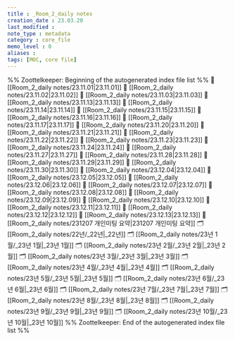 ```yaml
---
title : _Room_2_daily notes
creation_date : 23.03.20
last_modified :
note_type : metadata
category : core_file
memo_level : 0
aliases : 
tags: [MOC, core file] 
---
```

%% Zoottelkeeper: Beginning of the autogenerated index file list  %%
📄 [[Room_2_daily notes/23.11.01|23.11.01]]
📄 [[Room_2_daily notes/23.11.02|23.11.02]]
📄 [[Room_2_daily notes/23.11.03|23.11.03]]
📄 [[Room_2_daily notes/23.11.13|23.11.13]]
📄 [[Room_2_daily notes/23.11.14|23.11.14]]
📄 [[Room_2_daily notes/23.11.15|23.11.15]]
📄 [[Room_2_daily notes/23.11.16|23.11.16]]
📄 [[Room_2_daily notes/23.11.17|23.11.17]]
📄 [[Room_2_daily notes/23.11.20|23.11.20]]
📄 [[Room_2_daily notes/23.11.21|23.11.21]]
📄 [[Room_2_daily notes/23.11.22|23.11.22]]
📄 [[Room_2_daily notes/23.11.23|23.11.23]]
📄 [[Room_2_daily notes/23.11.24|23.11.24]]
📄 [[Room_2_daily notes/23.11.27|23.11.27]]
📄 [[Room_2_daily notes/23.11.28|23.11.28]]
📄 [[Room_2_daily notes/23.11.29|23.11.29]]
📄 [[Room_2_daily notes/23.11.30|23.11.30]]
📄 [[Room_2_daily notes/23.12.04|23.12.04]]
📄 [[Room_2_daily notes/23.12.05|23.12.05]]
📄 [[Room_2_daily notes/23.12.06|23.12.06]]
📄 [[Room_2_daily notes/23.12.07|23.12.07]]
📄 [[Room_2_daily notes/23.12.08|23.12.08]]
📄 [[Room_2_daily notes/23.12.09|23.12.09]]
📄 [[Room_2_daily notes/23.12.10|23.12.10]]
📄 [[Room_2_daily notes/23.12.11|23.12.11]]
📄 [[Room_2_daily notes/23.12.12|23.12.12]]
📄 [[Room_2_daily notes/23.12.13|23.12.13]]
📄 [[Room_2_daily notes/231207 개인미팅 요약|231207 개인미팅 요약]]
🗂️ [[Room_2_daily notes/22년/_22년|_22년]]
🗂️ [[Room_2_daily notes/23년 1월/_23년 1월|_23년 1월]]
🗂️ [[Room_2_daily notes/23년 2월/_23년 2월|_23년 2월]]
🗂️ [[Room_2_daily notes/23년 3월/_23년 3월|_23년 3월]]
🗂️ [[Room_2_daily notes/23년 4월/_23년 4월|_23년 4월]]
🗂️ [[Room_2_daily notes/23년 5월/_23년 5월|_23년 5월]]
🗂️ [[Room_2_daily notes/23년 6월/_23년 6월|_23년 6월]]
🗂️ [[Room_2_daily notes/23년 7월/_23년 7월|_23년 7월]]
🗂️ [[Room_2_daily notes/23년 8월/_23년 8월|_23년 8월]]
🗂️ [[Room_2_daily notes/23년 9월/_23년 9월|_23년 9월]]
🗂️ [[Room_2_daily notes/23년 10월/_23년 10월|_23년 10월]]
%% Zoottelkeeper: End of the autogenerated index file list  %%
